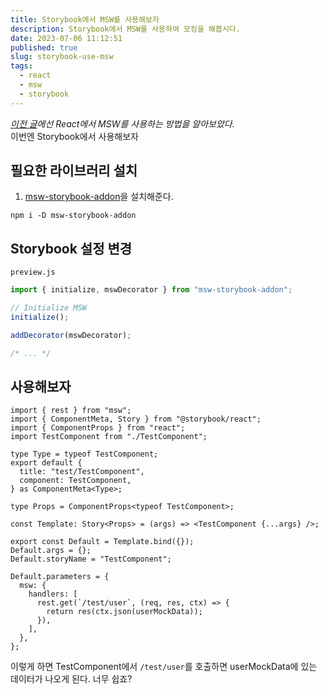 ```yaml
---
title: Storybook에서 MSW를 사용해보자
description: Storybook에서 MSW를 사용하여 모킹을 해봅시다.
date: 2023-07-06 11:12:51
published: true
slug: storybook-use-msw
tags:
  - react
  - msw
  - storybook
---
```


_[이전 글](/post/react-use-msw)에선 React에서 MSW를 사용하는 방법을 알아보았다._  
이번엔 Storybook에서 사용해보자

## 필요한 라이브러리 설치

1. [msw-storybook-addon](https://storybook.js.org/addons/msw-storybook-addon)을 설치해준다.

```shell
npm i -D msw-storybook-addon
```

## Storybook 설정 변경

`preview.js`

```js
import { initialize, mswDecorator } from "msw-storybook-addon";

// Initialize MSW
initialize();

addDecorator(mswDecorator);

/* ... */
```

## 사용해보자

```tsx
import { rest } from "msw";
import { ComponentMeta, Story } from "@storybook/react";
import { ComponentProps } from "react";
import TestComponent from "./TestComponent";

type Type = typeof TestComponent;
export default {
  title: "test/TestComponent",
  component: TestComponent,
} as ComponentMeta<Type>;

type Props = ComponentProps<typeof TestComponent>;

const Template: Story<Props> = (args) => <TestComponent {...args} />;

export const Default = Template.bind({});
Default.args = {};
Default.storyName = "TestComponent";

Default.parameters = {
  msw: {
    handlers: [
      rest.get(`/test/user`, (req, res, ctx) => {
        return res(ctx.json(userMockData));
      }),
    ],
  },
};
```

이렇게 하면 TestComponent에서 `/test/user`를 호출하면 userMockData에 있는 데이터가 나오게 된다. 너무 쉽죠?
